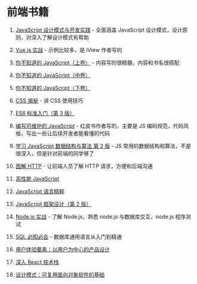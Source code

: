 # 前端书籍

1. [JavaScript 设计模式与开发实践](https://item.jd.com/11686375.html) - 全面涵盖 JavaScript 设计模式，设计原则，对深入了解设计模式有帮助

2. [Vue.js 实战](https://item.jd.com/12215519.html) - 示例比较多，是 iView 作者写的

3. [你不知道的 JavaScript（上卷）](https://item.jd.com/11676671.html) - 内容写的很精髓，内容和书名很搭配

4. [你不知道的 JavaScript（中卷）](https://item.jd.com/12030814.html#crumb-wrap)

5. [你不知道的 JavaScript（下卷）](https://item.jd.com/12291874.html)

6. [CSS 揭秘](https://item.jd.com/11911279.html) - 讲 CSS 使用技巧

7. [ES6 标准入门（第 3 版）](https://item.jd.com/15895714026.html)

8. [编写可维护的 JavaScript](https://item.jd.com/11193885.html) - 红皮书作者写的，主要是 JS 编码规范，代码风格，写出一些让后续开发者能看懂的代码

9. [学习 JavaScript 数据结构与算法 第 2 版](https://item.jd.com/12188005.html) - JS 常用的数据结构和算法，不是很深入，但是针对前端的同学够了

10. [图解 HTTP](https://item.jd.com/11449491.html) - 让前端人员了解 HTTP 请求，方便和后端沟通

11. [高性能 JavaScript](https://item.jd.com/11755693.html)

12. [JavaScript 语言精粹](https://item.jd.com/11090963.html)

13. [JavaScript 框架设计（第 2 版）](https://item.jd.com/12239072.html)

14. [Node.js 实战](https://item.jd.com/12425592.html) - 了解 Node.js，熟悉 node.js 与数据库交互，node.js 程序测试

15. [SQL 必知必会](https://item.jd.com/11232698.html) - 数据库通用语言从入门到精通

16. [用户体验要素：以用户为中心的产品设计](https://item.jd.com/10690653.html)

17. [深入 React 技术栈](https://item.jd.com/12068636.html)

18. [设计模式：可复用面向对象软件的基础](https://item.jd.com/10057319.html)
